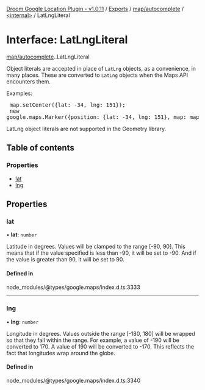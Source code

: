 [Droom Google Location Plugin - v1.0.11](../README.md) / [Exports](../modules.md) / [map/autocomplete](../modules/map_autocomplete.md) / [<internal\>](../modules/map_autocomplete._internal_.md) / LatLngLiteral

# Interface: LatLngLiteral

[map/autocomplete](../modules/map_autocomplete.md).[<internal>](../modules/map_autocomplete._internal_.md).LatLngLiteral

Object literals are accepted in place of <code>LatLng</code> objects, as a
convenience, in many places. These are converted to <code>LatLng</code>
objects when the Maps API encounters them. <p> Examples: <pre>
map.setCenter({lat: -34, lng: 151});<br> new
google.maps.Marker({position: {lat: -34, lng: 151}, map: map}); </pre> <p
class="note">LatLng object literals are not supported in the Geometry
library.</p>

## Table of contents

### Properties

- [lat](map_autocomplete._internal_.LatLngLiteral.md#lat)
- [lng](map_autocomplete._internal_.LatLngLiteral.md#lng)

## Properties

### lat

• **lat**: `number`

Latitude in degrees. Values will be clamped to the range [-90, 90]. This
means that if the value specified is less than -90, it will be set to
-90. And if the value is greater than 90, it will be set to 90.

#### Defined in

node_modules/@types/google.maps/index.d.ts:3333

___

### lng

• **lng**: `number`

Longitude in degrees. Values outside the range [-180, 180] will be
wrapped so that they fall within the range. For example, a value of -190
will be converted to 170. A value of 190 will be converted to -170. This
reflects the fact that longitudes wrap around the globe.

#### Defined in

node_modules/@types/google.maps/index.d.ts:3340

